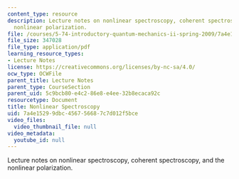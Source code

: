 ```yaml
---
content_type: resource
description: Lecture notes on nonlinear spectroscopy, coherent spectroscopy, and the
  nonlinear polarization.
file: /courses/5-74-introductory-quantum-mechanics-ii-spring-2009/7a4e15299dbc456756687c7d012f5bce_MIT5_74s09_lec13.pdf
file_size: 347028
file_type: application/pdf
learning_resource_types:
- Lecture Notes
license: https://creativecommons.org/licenses/by-nc-sa/4.0/
ocw_type: OCWFile
parent_title: Lecture Notes
parent_type: CourseSection
parent_uid: 5c9bcb80-e4c2-86e8-e4ee-32b8ecaca92c
resourcetype: Document
title: Nonlinear Spectroscopy
uid: 7a4e1529-9dbc-4567-5668-7c7d012f5bce
video_files:
  video_thumbnail_file: null
video_metadata:
  youtube_id: null
---
```

Lecture notes on nonlinear spectroscopy, coherent spectroscopy, and the nonlinear polarization.